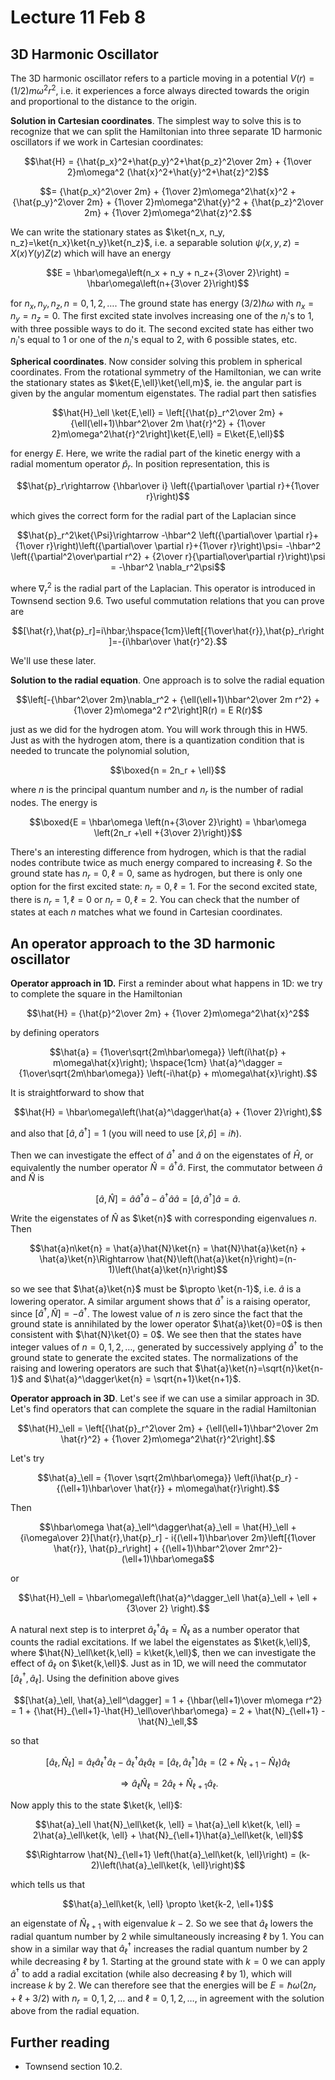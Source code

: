 # Lecture 11 Feb 8

## 3D Harmonic Oscillator

The 3D harmonic oscillator refers to a particle moving in a potential $V(r) = (1/2) m\omega^2 r^2$, i.e. it experiences a force always directed towards the origin and proportional to the distance to the origin.

**Solution in Cartesian coordinates**. The simplest way to solve this is to recognize that we can split the Hamiltonian into three separate 1D harmonic oscillators if we work in Cartesian coordinates:

$$\hat{H} = {\hat{p_x}^2+\hat{p_y}^2+\hat{p_z}^2\over 2m} + {1\over 2}m\omega^2 (\hat{x}^2+\hat{y}^2+\hat{z}^2)$$

$$= {\hat{p_x}^2\over 2m} + {1\over 2}m\omega^2\hat{x}^2 + {\hat{p_y}^2\over 2m} + {1\over 2}m\omega^2\hat{y}^2 + {\hat{p_z}^2\over 2m} + {1\over 2}m\omega^2\hat{z}^2.$$

We can write the stationary states as $\ket{n_x, n_y, n_z}=\ket{n_x}\ket{n_y}\ket{n_z}$, i.e. a separable solution $\psi(x,y,z)=X(x)Y(y)Z(z)$ which will have an energy

$$E = \hbar\omega\left(n_x + n_y + n_z+{3\over 2}\right) = \hbar\omega\left(n+{3\over 2}\right)$$

for $n_x,n_y,n_z,n=0,1,2,\dots$. The ground state has energy $(3/2)\hbar\omega$ with $n_x=n_y=n_z=0$. The first excited state involves increasing one of the $n_i$'s to 1, with three possible ways to do it. The second excited state has either two $n_i$'s equal to 1 or one of the $n_i$'s equal to 2, with 6 possible states, etc.

**Spherical coordinates**. Now consider solving this problem in spherical coordinates. From the rotational symmetry of the Hamiltonian, we can write the stationary states as $\ket{E,\ell}\ket{\ell,m}$, ie. the angular part is given by the angular momentum eigenstates. The radial part then satisfies 

$$\hat{H}_\ell \ket{E,\ell} = \left[{\hat{p}_r^2\over 2m} + {\ell(\ell+1)\hbar^2\over 2m \hat{r}^2} + {1\over 2}m\omega^2\hat{r}^2\right]\ket{E,\ell} = E\ket{E,\ell}$$

for energy $E$. Here, we write the radial part of the kinetic energy with a radial momentum operator $\hat{p}_r$. In position representation, this is

$$\hat{p}_r\rightarrow {\hbar\over i} \left({\partial\over \partial r}+{1\over r}\right)$$

which gives the correct form for the radial part of the Laplacian since

$$\hat{p}_r^2\ket{\Psi}\rightarrow -\hbar^2 \left({\partial\over \partial r}+{1\over r}\right)\left({\partial\over \partial r}+{1\over r}\right)\psi= -\hbar^2 \left({\partial^2\over\partial r^2} +  {2\over r}{\partial\over\partial r}\right)\psi = -\hbar^2 \nabla_r^2\psi$$

where $\nabla^2_r$ is the radial part of the Laplacian. This operator is introduced in Townsend section 9.6. Two useful commutation relations that you can prove are 

$$[\hat{r},\hat{p}_r]=i\hbar;\hspace{1cm}\left[{1\over\hat{r}},\hat{p}_r\right]=-{i\hbar\over \hat{r}^2}.$$

We'll use these later. 


**Solution to the radial equation**. One approach is to solve the radial equation

$$\left[-{\hbar^2\over 2m}\nabla_r^2 + {\ell(\ell+1)\hbar^2\over 2m r^2} + {1\over 2}m\omega^2 r^2\right]R(r) = E R(r)$$

just as we did for the hydrogen atom. You will work through this in HW5. Just as with the hydrogen atom, there is a quantization condition that is needed to truncate the polynomial solution,

$$\boxed{n = 2n_r + \ell}$$

where $n$ is the principal quantum number and $n_r$ is the number of radial nodes. The energy is

$$\boxed{E = \hbar\omega \left(n+{3\over 2}\right) = \hbar\omega \left(2n_r +\ell +{3\over 2}\right)}$$

There's an interesting difference from hydrogen, which is that the radial nodes contribute twice as much energy compared to increasing $\ell$. So the ground state has $n_r=0, \ell=0$, same as hydrogen, but there is only one option for the first excited state: $n_r=0, \ell=1$. For the second excited state, there is $n_r=1, \ell=0$ or $n_r=0, \ell=2$. You can check that the number of states at each $n$ matches what we found in Cartesian coordinates.


## An operator approach to the 3D harmonic oscillator

**Operator approach in 1D.** First a reminder about what happens in 1D: we try to complete the square in the Hamiltonian 

$$\hat{H} = {\hat{p}^2\over 2m} + {1\over 2}m\omega^2\hat{x}^2$$

by defining operators

$$\hat{a} = {1\over\sqrt{2m\hbar\omega}} \left(i\hat{p} + m\omega\hat{x}\right); \hspace{1cm} \hat{a}^\dagger = {1\over\sqrt{2m\hbar\omega}} \left(-i\hat{p} + m\omega\hat{x}\right).$$

It is straightforward to show that 

$$\hat{H} = \hbar\omega\left(\hat{a}^\dagger\hat{a} + {1\over 2}\right),$$

and also that $[\hat{a}, \hat{a}^\dagger]=1$ (you will need to use $[\hat{x},\hat{p}]=i\hbar$).

Then we can investigate the effect of $\hat{a}^\dagger$ and $\hat{a}$ on the eigenstates of $\hat{H}$, or equivalently the number operator $\hat{N}=\hat{a}^\dagger\hat{a}$. First, the commutator between $\hat{a}$ and $\hat{N}$ is

$$[\hat{a},\hat{N}] = \hat{a}\hat{a}^\dagger\hat{a} - \hat{a}^\dagger\hat{a}\hat{a} = [\hat{a},\hat{a}^\dagger]\hat{a} = \hat{a}.$$

Write the eigenstates of $\hat{N}$ as $\ket{n}$ with corresponding eigenvalues $n$. Then

$$\hat{a}n\ket{n} = \hat{a}\hat{N}\ket{n} = \hat{N}\hat{a}\ket{n} + \hat{a}\ket{n}\Rightarrow \hat{N}\left(\hat{a}\ket{n}\right)=(n-1)\left(\hat{a}\ket{n}\right)$$

so we see that $\hat{a}\ket{n}$ must be $\propto \ket{n-1}$, i.e. $\hat{a}$ is a lowering operator. A similar argument shows that $\hat{a}^\dagger$ is a raising operator, since $[\hat{a}^\dagger,\hat{N}]=-\hat{a}^\dagger$. The lowest value of $n$ is zero since the fact that the ground state is annihilated by the lower operator $\hat{a}\ket{0}=0$ is then consistent with $\hat{N}\ket{0} = 0$. We see then that the states have integer values of $n=0,1,2,\dots$, generated by successively applying $\hat{a}^\dagger$ to the ground state to generate the excited states. The normalizations of the raising and lowering operators are such that $\hat{a}\ket{n}=\sqrt{n}\ket{n-1}$ and $\hat{a}^\dagger\ket{n} = \sqrt{n+1}\ket{n+1}$. 


**Operator approach in 3D**. Let's see if we can use a similar approach in 3D. Let's find operators that can complete the square in the radial Hamiltonian

$$\hat{H}_\ell = \left[{\hat{p}_r^2\over 2m} + {\ell(\ell+1)\hbar^2\over 2m \hat{r}^2} + {1\over 2}m\omega^2\hat{r}^2\right].$$

Let's try

$$\hat{a}_\ell = {1\over \sqrt{2m\hbar\omega}} \left(i\hat{p_r} - {(\ell+1)\hbar\over \hat{r}} + m\omega\hat{r}\right).$$

Then

$$\hbar\omega \hat{a}_\ell^\dagger\hat{a}_\ell = \hat{H}_\ell + {i\omega\over 2}[\hat{r},\hat{p}_r] - i{(\ell+1)\hbar\over 2m}\left[{1\over \hat{r}}, \hat{p}_r\right] + {(\ell+1)\hbar^2\over 2mr^2}-(\ell+1)\hbar\omega$$

or

$$\hat{H}_\ell  = \hbar\omega\left(\hat{a}^\dagger_\ell \hat{a}_\ell + \ell + {3\over 2} \right).$$

A natural next step is to interpret $\hat{a}_\ell^\dagger\hat{a}_\ell=\hat{N}_\ell$ as a number operator that counts the radial excitations. If we label the eigenstates as $\ket{k,\ell}$, where $\hat{N}_\ell\ket{k,\ell} = k\ket{k,\ell}$, then we can investigate the effect of $\hat{a}_\ell$ on $\ket{k,\ell}$. Just as in 1D, we will need the commutator $[\hat{a}_\ell^\dagger, \hat{a}_\ell]$. Using the definition above gives

$$[\hat{a}_\ell, \hat{a}_\ell^\dagger] = 1 + {\hbar(\ell+1)\over m\omega r^2} = 1 + {\hat{H}_{\ell+1}-\hat{H}_\ell\over\hbar\omega} = 2 + \hat{N}_{\ell+1} - \hat{N}_\ell,$$ 

so that

$$[\hat{a}_\ell, \hat{N}_\ell] = \hat{a}_\ell\hat{a}_\ell^\dagger\hat{a}_\ell - \hat{a}_\ell^\dagger\hat{a}_\ell\hat{a}_\ell = [\hat{a}_\ell,\hat{a}_\ell^\dagger]\hat{a}_\ell = (2 + \hat{N}_{\ell+1} - \hat{N}_\ell)\hat{a}_\ell$$ 

$$\Rightarrow \hat{a}_\ell \hat{N}_\ell = 2\hat{a}_\ell + \hat{N}_{\ell+1}\hat{a}_\ell.$$

Now apply this to the state $\ket{k, \ell}$:

$$\hat{a}_\ell \hat{N}_\ell\ket{k, \ell} = \hat{a}_\ell k\ket{k, \ell} = 2\hat{a}_\ell\ket{k, \ell} + \hat{N}_{\ell+1}\hat{a}_\ell\ket{k, \ell}$$

$$\Rightarrow \hat{N}_{\ell+1} \left(\hat{a}_\ell\ket{k, \ell}\right) = (k-2)\left(\hat{a}_\ell\ket{k, \ell}\right)$$

which tells us that 

$$\hat{a}_\ell\ket{k, \ell} \propto \ket{k-2, \ell+1}$$

an eigenstate of $\hat{N}_{\ell+1}$ with eigenvalue $k-2$. So we see that $\hat{a}_\ell$ lowers the radial quantum number by 2 while simultaneously increasing $\ell$ by 1. You can show in a similar way that   $\hat{a}_\ell^\dagger$ increases the radial quantum number by 2 while decreasing $\ell$ by 1. Starting at the ground state with $k=0$ we can apply $\hat{a}^\dagger$ to add a radial excitation (while also decreasing $\ell$ by 1), which will increase $k$ by 2. We can therefore see that the energies will be $E = \hbar\omega \left(2n_r +\ell +{3/2}\right)$ with $n_r=0,1,2,\dots$ and $\ell=0,1,2,\dots$, in agreement with the solution above from the radial equation.





## Further reading

- Townsend section 10.2.

